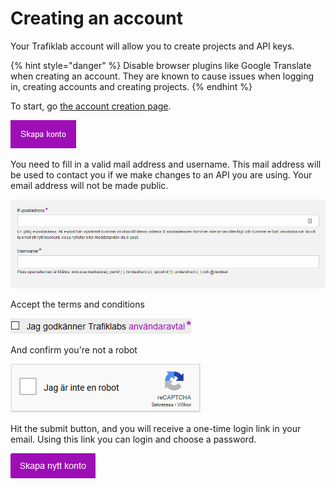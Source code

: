 # Creating an account

Your Trafiklab account will allow you to create projects and API keys.

{% hint style="danger" %}
Disable browser plugins like Google Translate when creating an account. They are known to cause issues when logging in, creating accounts and creating projects.
{% endhint %}

To start, go [the account creation page](https://www.trafiklab.se/user/register).

![The &quot;Create account&quot; button](../../.gitbook/assets/image%20%282%29.png)

You need to fill in a valid mail address and username. This mail address will be used to contact you if we make changes to an API you are using. Your email address will not be made public.

![Your mail address and username](../../.gitbook/assets/image%20%286%29.png)

Accept the terms and conditions

![The terms and conditions checkbox](../../.gitbook/assets/image.png)

And confirm you're not a robot

![The CAPTCHA challenge to prove you&apos;re human](../../.gitbook/assets/image%20%281%29.png)

Hit the submit button, and you will receive a one-time login link in your email. Using this link you can login and choose a password.

![The submit button](../../.gitbook/assets/image%20%285%29.png)

